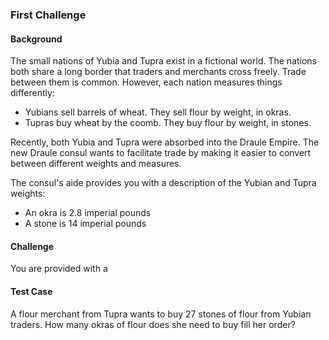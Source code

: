 ### First Challenge

#### Background
The small nations of Yubia and Tupra exist in a fictional world. The nations both share a long
border that traders and merchants cross freely. Trade between them is common. However, each nation
 measures things differently:
- Yubians sell barrels of wheat. They sell flour by weight, in okras.
- Tupras buy wheat by the coomb. They buy flour by weight, in stones.

Recently, both Yubia and Tupra were absorbed into the Draule Empire. The new Draule consul
wants to facilitate trade by making it easier to convert between different weights and measures.

The consul's aide provides you with a description of the Yubian and Tupra weights:
- An okra is 2.8 imperial pounds
- A stone is 14 imperial pounds

#### Challenge
You are provided with a 


#### Test Case
A flour merchant from Tupra wants to buy 27 stones of flour from Yubian traders.
How many okras of flour does she need to buy fill her order?